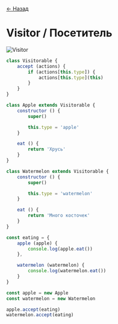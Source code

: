 [← Назад](/README.md "Вернуться на главную страницу")

# Visitor / Посетитель

![Visitor](https://hsto.org/getpro/habr/post_images/ecb/a77/f17/ecba77f1762c4e96b5b468810bf9edb0.jpg)

```javascript
class Visitorable {
	accept (actions) {
		if (actions[this.type]) {
			actions[this.type](this)
		}
	}
}

class Apple extends Visitorable {
	constructor () {
		super()

		this.type = 'apple'
	}

	eat () {
		return 'Хрусь'
	}
}

class Watermelon extends Visitorable {
	constructor () {
		super()

		this.type = 'watermelon'
	}

	eat () {
		return 'Много косточек'
	}
}

const eating = {
	apple (apple) {
		console.log(apple.eat())
	},

	watermelon (watermelon) {
		console.log(watermelon.eat())
	}
}

const apple = new Apple
const watermelon = new Watermelon

apple.accept(eating)
watermelon.accept(eating)
```